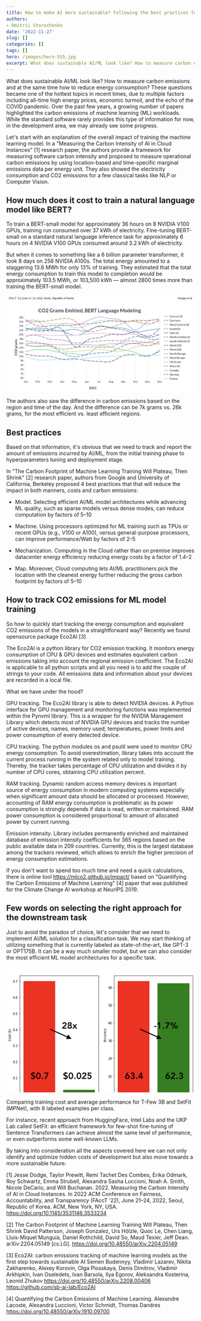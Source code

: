 ```yaml
---
title: How to make AI more sustainable? Following the best practices for carbon emissions tracking of AI/ML applications
authors: 
- Dmitrii Storozhenko
date: '2022-11-27'
slug: []
categories: []
tags: []
hero: /images/hero-555.jpg
excerpt: What does sustainable AI/ML look like? How to measure carbon emissions and at the same time how to reduce energy consumption? These questions became one of the hottest topics in recent times, due to multiple factors including all-time high energy prices, economic turmoil, and the echo of the COVID pandemic.
---
```



What does sustainable AI/ML look like? How to measure carbon emissions and at the same time how to reduce energy consumption? These questions became one of the hottest topics in recent times, due to multiple factors including all-time high energy prices, economic turmoil, and the echo of the COVID pandemic. Over the past few years, a growing number of papers highlighted the carbon emissions of machine learning (ML) workloads. While the standard software rarely provides this type of information for now, in the development area, we may already see some progress.

Let's start with an explanation of the overall impact of training the machine learning model. In a "Measuring the Carbon Intensity of AI in Cloud Instances" [1] research paper, the authors provide a framework for measuring software carbon intensity and proposed to measure operational carbon emissions by using location-based and time-specific marginal emissions data per energy unit. They also showed the electricity consumption and CO2 emissions for a few classical tasks like NLP or Computer Vision.

## How much does it cost to train a natural language model like BERT?

To train a BERT-small model for approximately 36 hours on 8 NVIDIA V100 GPUs, training run consumed over 37 kWh of electricity. Fine-tuning BERT-small on a standard natural language inference task for approximately 6 hours on 4 NVIDIA V100 GPUs consumed around 3.2 kWh of electricity.

But when it comes to something like a 6 billion parameter transformer, it took 8 days on 256 NVIDIA A100s. The total energy amounted to a staggering 13.8 MWh for only 13% of training. They estimated that the total energy consumption to train this model to completion would be approximately 103.5 MWh, or 103,500 kWh — almost 2800 times more than training the BERT-small model.

![](images/co2.jpg)

The authors also saw the difference in carbon emissions based on the region and time of the day. And the difference can be 7k grams vs. 26k grams, for the most efficient vs. least efficient regions.

## Best practices 

Based on that information, it's obvious that we need to track and report the amount of emissions incurred by AI/ML, from the initial training phase to hyperparameters tuning and deployment stage.

In "The Carbon Footprint of Machine Learning Training Will Plateau, Then Shrink" [2] research paper, authors from Google and University of California, Berkeley proposed 4 best practices that that will reduce the impact in both manners, costs and carbon emissions:

- Model. Selecting efficient AI/ML model architectures while advancing ML quality, such as sparse models versus dense modes, can reduce computation by factors of 5–10

- Machine. Using processors optimized for ML training such as TPUs or recent GPUs (e.g., V100 or A100), versus general-purpose processors, can improve performance/Watt by factors of 2–5

- Mechanization. Computing in the Cloud rather than on premise improves datacenter energy efficiency reducing energy costs by a factor of 1.4–2

- Map. Moreover, Cloud computing lets AI/ML practitioners pick the location with the cleanest energy further reducing the gross carbon footprint by factors of 5–10


## How to track CO2 emissions for  ML model training

So how to quickly start tracking the energy consumption and equivalent CO2 emissions of the models in a straightforward way? Recently we found opensource package Eco2AI [3] 

The Eco2AI is a python library for CO2 emission tracking. It monitors energy consumption of CPU & GPU devices and estimates equivalent carbon emissions taking into account the regional emission coefficient. The Eco2AI is applicable to all python scripts and all you need is to add the couple of strings to your code. All emissions data and information about your devices are recorded in a local file.

What we have under the hood?

GPU tracking. The Eco2AI library is able to detect NVIDIA devices. A Python interface for GPU management and monitoring functions was implemented within the Pynvml library. This is a wrapper for the NVIDIA Management Library which detects most of NVIDIA GPU devices and tracks the number of active devices, names, memory used, temperatures, power limits and power consumption of every detected device.

CPU tracking. The python modules os and psutil were used to monitor CPU energy consumption. To avoid overestimation,
library takes into account the current process running in the system related only to model training. Thereby, the tracker takes percentage of CPU utilization and divides it by number of CPU cores, obtaining CPU utilization percent.

RAM tracking. Dynamic random access memory devices is important source of energy consumption in modern computing
systems especially when significant amount data should be allocated or processed. However, accounting of RAM energy consumption is problematic as its power consumption is strongly depends if data is read, written or maintained. RAM power consumption is considered proportional to amount of allocated power by current running.

Emission intensity. Library includes permanently enriched and maintained database of emission intensity coefficients for 365 regions based on the public available data in 209 countries. Currently, this is the largest database among the trackers reviewed, which allows to enrich the higher precision of energy consumption estimations.

If you don't want to spend too much time and need a quick calculations, there is online tool https://mlco2.github.io/impact/ based on "Quantifying the Carbon Emissions of Machine Learning" [4] paper that was published for the Climate Change AI workshop at NeurIPS 2019.

## Few words on selecting the right approach for the downstream task

Just to avoid the paradox of choice, let's consider that we need to implement AI/ML solution for a classification task. We may start thinking of utilizing something that is currently labeled as state-of-the-art, like GPT-3 or OPT175B. It can be a way much smaller model, but we can also consider the most efficient ML model architectures for a specific task. 

![](images/bars.png)

Comparing training cost and average performance for T-Few 3B and SetFit (MPNet), with 8 labeled examples per class.

For instance, recent approach from HuggingFace, Intel Labs and the UKP Lab called SetFit: an efficient framework for few-shot fine-tuning of Sentence Transformers can achieve almost the same level of performance, or even outperforms some well-known LLMs.

By taking into consideration all the aspects covered here we can not only identify and optimize hidden costs of development but also move towards a more sustainable future.


[1] Jesse Dodge, Taylor Prewitt, Remi Tachet Des Combes, Erika Odmark, Roy Schwartz, Emma Strubell, Alexandra Sasha Luccioni, Noah A. Smith, Nicole DeCario, and Will Buchanan. 2022. Measuring the Carbon Intensity of AI in Cloud Instances. In 2022 ACM Conference on Fairness, Accountability, and Transparency (FAccT ’22), June 21–24, 2022, Seoul, Republic of Korea. ACM, New York, NY, USA.
https://doi.org/10.1145/3531146.3533234


[2] The Carbon Footprint of Machine Learning Training Will Plateau, Then Shrink
David Patterson, Joseph Gonzalez, Urs Hölzle, Quoc Le, Chen Liang, Lluis-Miquel Munguia, Daniel Rothchild, David So, Maud Texier, Jeff Dean. arXiv:2204.05149 [cs.LG].
https://doi.org/10.48550/arXiv.2204.05149


[3] Eco2AI: carbon emissions tracking of machine learning models as the first step towards sustainable AI
Semen Budennyy, Vladimir Lazarev, Nikita Zakharenko, Alexey Korovin, Olga Plosskaya, Denis Dimitrov, Vladimir Arkhipkin, Ivan Oseledets, Ivan Barsola, Ilya Egorov, Aleksandra Kosterina, Leonid Zhukov
https://doi.org/10.48550/arXiv.2208.00406
https://github.com/sb-ai-lab/Eco2AI

[4] Quantifying the Carbon Emissions of Machine Learning. Alexandre Lacoste, Alexandra Luccioni, Victor Schmidt, Thomas Dandres 
https://doi.org/10.48550/arXiv.1910.09700

